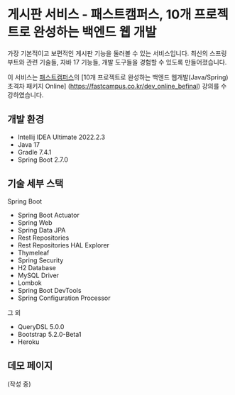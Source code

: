 # 게시판 서비스 - 패스트캠퍼스, 10개 프로젝트로 완성하는 백엔드 웹 개발

가장 기본적이고 보편적인 게시판 기능을 둘러볼 수 있는 서비스입니다. 최신의 스프링 부트와 관련 기술들, 자바 17 기능들, 개발 도구들을 경험할 수 있도록 만들어졌습니다.

이 서비스는 [패스트캠퍼스](https://fastcampus.co.kr/)의 [10개 프로젝트로 완성하는 백엔드 웹개발(Java/Spring) 초격차 패키지 Online] (https://fastcampus.co.kr/dev_online_befinal) 강의를 수강하였습니다.

## 개발 환경

* Intellij IDEA Ultimate 2022.2.3
* Java 17
* Gradle 7.4.1
* Spring Boot 2.7.0

## 기술 세부 스택

Spring Boot

* Spring Boot Actuator
* Spring Web
* Spring Data JPA
* Rest Repositories
* Rest Repositories HAL Explorer
* Thymeleaf
* Spring Security
* H2 Database
* MySQL Driver
* Lombok
* Spring Boot DevTools
* Spring Configuration Processor

그 외

* QueryDSL 5.0.0
* Bootstrap 5.2.0-Beta1
* Heroku

## 데모 페이지

(작성 중)

